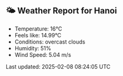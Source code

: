 <!-- WEATHER-START -->
## 🌤 Weather Report for Hanoi

- Temperature: 16°C
- Feels like: 14.99°C
- Conditions: overcast clouds
- Humidity: 51%
- Wind Speed: 5.04 m/s

Last updated: 2025-02-08 08:24:05 UTC
<!-- WEATHER-END -->
